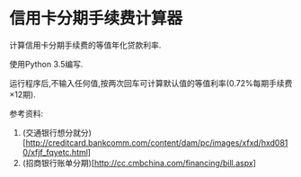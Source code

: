 # 信用卡分期手续费计算器
计算信用卡分期手续费的等值年化贷款利率.

使用Python 3.5编写. 

运行程序后,不输入任何值,按两次回车可计算默认值的等值利率(0.72%每期手续费×12期).

参考资料:

1.  (交通银行想分就分)[http://creditcard.bankcomm.com/content/dam/pc/images/xfxd/hxd0810/xfjf_fqyetc.html]
2. (招商银行账单分期)[http://cc.cmbchina.com/financing/bill.aspx]
